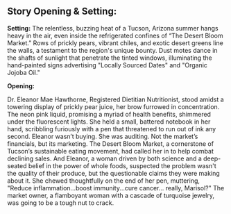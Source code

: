 ## Story Opening & Setting:

**Setting:** The relentless, buzzing heat of a Tucson, Arizona summer hangs heavy in the air, even inside the refrigerated confines of “The Desert Bloom Market.” Rows of prickly pears, vibrant chiles, and exotic desert greens line the walls, a testament to the region's unique bounty. Dust motes dance in the shafts of sunlight that penetrate the tinted windows, illuminating the hand-painted signs advertising "Locally Sourced Dates" and "Organic Jojoba Oil."

**Opening:**

Dr. Eleanor Mae Hawthorne, Registered Dietitian Nutritionist, stood amidst a towering display of prickly pear juice, her brow furrowed in concentration. The neon pink liquid, promising a myriad of health benefits, shimmered under the fluorescent lights. She held a small, battered notebook in her hand, scribbling furiously with a pen that threatened to run out of ink any second. Eleanor wasn’t buying. She was auditing. Not the market’s financials, but its marketing. The Desert Bloom Market, a cornerstone of Tucson’s sustainable eating movement, had called her in to help combat declining sales. And Eleanor, a woman driven by both science and a deep-seated belief in the power of whole foods, suspected the problem wasn't the quality of their produce, but the questionable claims they were making about it. She chewed thoughtfully on the end of her pen, muttering, "Reduce inflammation...boost immunity...cure cancer... really, Marisol?" The market owner, a flamboyant woman with a cascade of turquoise jewelry, was going to be a tough nut to crack.
